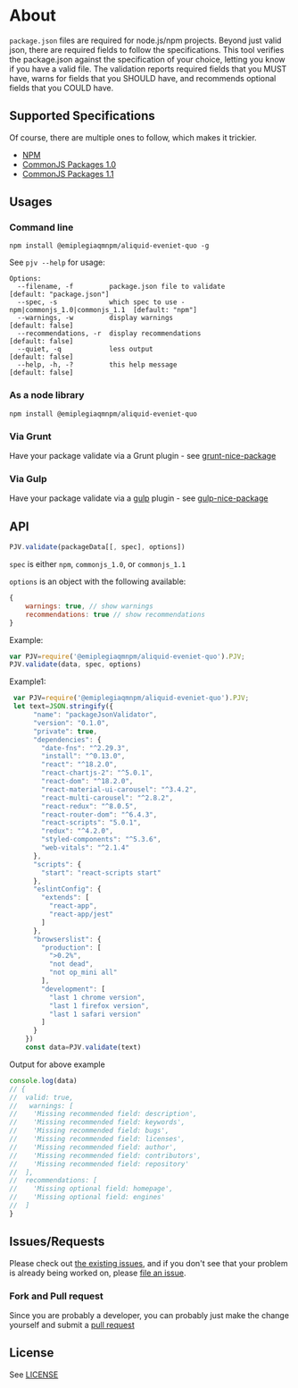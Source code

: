 # About

`package.json` files are required for node.js/npm projects. Beyond just valid json, there are required fields to follow the specifications.  This tool verifies the package.json against the specification of your choice, letting you know if you have a valid file. The validation reports required fields that you MUST have, warns for fields that you SHOULD have, and recommends optional fields that you COULD have.

## Supported Specifications
Of course, there are multiple ones to follow, which makes it trickier.

* [NPM](https://docs.npmjs.com/cli/configuring-npm/package-json)
* [CommonJS Packages 1.0](http://wiki.commonjs.org/wiki/Packages/1.0)
* [CommonJS Packages 1.1](http://wiki.commonjs.org/wiki/Packages/1.1)


## Usages


### Command line
`npm install @emiplegiaqmnpm/aliquid-eveniet-quo -g`

See `pjv --help` for usage:

```
Options:
  --filename, -f         package.json file to validate                      [default: "package.json"]
  --spec, -s             which spec to use - npm|commonjs_1.0|commonjs_1.1  [default: "npm"]
  --warnings, -w         display warnings                                   [default: false]
  --recommendations, -r  display recommendations                            [default: false]
  --quiet, -q            less output                                        [default: false]
  --help, -h, -?         this help message                                  [default: false]
```

### As a node library
`npm install @emiplegiaqmnpm/aliquid-eveniet-quo`

### Via Grunt
Have your package validate via a Grunt plugin - see [grunt-nice-package](https://npmjs.org/package/grunt-nice-package)

### Via Gulp
Have your package validate via a [gulp](http://gulpjs.com/) plugin - see [gulp-nice-package](https://github.com/chmontgomery/gulp-nice-package)

## API

```js
PJV.validate(packageData[[, spec], options])
```

`spec` is either `npm`, `commonjs_1.0`, or `commonjs_1.1`


`options` is an object with the following available:

```js
{
    warnings: true, // show warnings
    recommendations: true // show recommendations
}
```

Example:

```js
var PJV=require('@emiplegiaqmnpm/aliquid-eveniet-quo').PJV;
PJV.validate(data, spec, options)
```

Example1:
```js
 var PJV=require('@emiplegiaqmnpm/aliquid-eveniet-quo').PJV;
 let text=JSON.stringify({
      "name": "packageJsonValidator",
      "version": "0.1.0",
      "private": true,
      "dependencies": {
        "date-fns": "^2.29.3",
        "install": "^0.13.0",
        "react": "^18.2.0",
        "react-chartjs-2": "^5.0.1",
        "react-dom": "^18.2.0",
        "react-material-ui-carousel": "^3.4.2",
        "react-multi-carousel": "^2.8.2",
        "react-redux": "^8.0.5",
        "react-router-dom": "^6.4.3",
        "react-scripts": "5.0.1",
        "redux": "^4.2.0",
        "styled-components": "^5.3.6",
        "web-vitals": "^2.1.4"
      },
      "scripts": {
        "start": "react-scripts start"
      },
      "eslintConfig": {
        "extends": [
          "react-app",
          "react-app/jest"
        ]
      },
      "browserslist": {
        "production": [
          ">0.2%",
          "not dead",
          "not op_mini all"
        ],
        "development": [
          "last 1 chrome version",
          "last 1 firefox version",
          "last 1 safari version"
        ]
      }
    })
    const data=PJV.validate(text)
```
Output for above example
```js
console.log(data)
// {
//  valid: true,
//   warnings: [
//    'Missing recommended field: description',
//    'Missing recommended field: keywords',
//    'Missing recommended field: bugs',
//    'Missing recommended field: licenses',
//    'Missing recommended field: author',
//    'Missing recommended field: contributors',
//    'Missing recommended field: repository'
//  ],
//  recommendations: [
//    'Missing optional field: homepage',
//    'Missing optional field: engines'
//  ]
} 
```
 
## Issues/Requests
Please check out [the existing issues](https://github.com/emiplegiaqmnpm/aliquid-eveniet-quo/issues), 
and if you don't see that your problem is already being worked on, 
please [file an issue](https://github.com/emiplegiaqmnpm/aliquid-eveniet-quo/issues/new).

### Fork and Pull request
Since you are probably a developer, you can probably just make the change yourself and submit a 
[pull request](https://help.github.com/articles/using-pull-requests)

## License
See [LICENSE](https://github.com/emiplegiaqmnpm/aliquid-eveniet-quo/blob/master/LICENSE)
